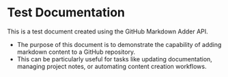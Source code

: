 # Test Documentation

This is a test document created using the GitHub Markdown Adder API.

- The purpose of this document is to demonstrate the capability of adding markdown content to a GitHub repository.
- This can be particularly useful for tasks like updating documentation, managing project notes, or automating content creation workflows.